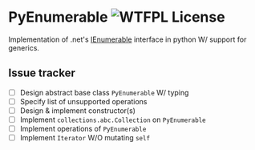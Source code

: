 # PyEnumerable ![WTFPL License](http://www.wtfpl.net/wp-content/uploads/2012/12/wtfpl-badge-4.png)

Implementation of .net's [IEnumerable](https://learn.microsoft.com/en-us/dotnet/api/system.collections.generic.ienumerable-1?view=net-9.0) interface in python W/ support for generics.

## Issue tracker
- [ ] Design abstract base class `PyEnumerable` W/ typing
- [ ] Specify list of unsupported operations
- [ ] Design & implement constructor(s)
- [ ] Implement `collections.abc.Collection` on `PyEnumerable`
- [ ] Implement operations of `PyEnumerable`
- [ ] Implement `Iterator` W/O mutating `self`
